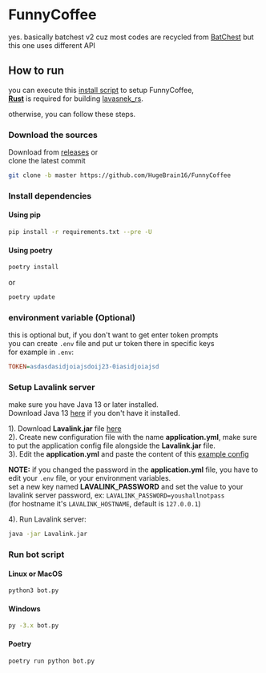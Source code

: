 # FunnyCoffee

yes.
basically batchest v2 cuz most codes are recycled from [BatChest](https://github.com/HugeBrain16/BatChest) but this one uses different API

## How to run

you can execute this [install script](https://gist.github.com/HugeBrain16/b791b0b18c8824d0ed50e35f6849cce6) to setup FunnyCoffee,  
**[Rust](https://www.rust-lang.org/tools/install)** is required for building [lavasnek_rs](https://github.com/vicky5124/lavasnek_rs).

otherwise, you can follow these steps.

### Download the sources

Download from [releases](https://github.com/HugeBrain16/FunnyCoffee/releases) or  
clone the latest commit

```sh
git clone -b master https://github.com/HugeBrain16/FunnyCoffee
```

### Install dependencies

#### Using pip

```sh
pip install -r requirements.txt --pre -U
```

#### Using poetry

```sh
poetry install
```

or

```sh
poetry update
```

### environment variable (Optional)

this is optional but, if you don't want to get enter token prompts  
you can create `.env` file and put ur token there in specific keys  
for example in `.env`:

```ini
TOKEN=asdasdasidjoiajsdoij23-0iasidjoiajsd
```

### Setup Lavalink server

make sure you have Java 13 or later installed.  
Download Java 13 [here](https://adoptopenjdk.net/releases.html?variant=openjdk13&jvmVariant=hotspot) if you don't have it installed.  

1). Download **Lavalink.jar** file [here](https://github.com/freyacodes/Lavalink/releases/latest)  
2). Create new configuration file with the name **application.yml**, make sure to put the application config file alongside the **Lavalink.jar** file.  
3). Edit the **application.yml** and paste the content of this [example config](https://github.com/freyacodes/Lavalink/blob/master/LavalinkServer/application.yml.example)  

**NOTE:** if you changed the password in the **application.yml** file, you have to edit your `.env` file, or your environment variables.  
set a new key named **LAVALINK_PASSWORD** and set the value to your lavalink server password, ex: `LAVALINK_PASSWORD=youshallnotpass`  
(for hostname it's `LAVALINK_HOSTNAME`, default is `127.0.0.1`)

4). Run Lavalink server:

```sh
java -jar Lavalink.jar
```

### Run bot script

#### Linux or MacOS

```sh
python3 bot.py
```

#### Windows

```sh
py -3.x bot.py
```

#### Poetry

```sh
poetry run python bot.py
```
